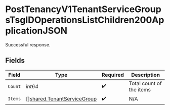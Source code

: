 # PostTenancyV1TenantServiceGroupsTsgIDOperationsListChildren200ApplicationJSON

Successful response.


## Fields

| Field                                                                    | Type                                                                     | Required                                                                 | Description                                                              |
| ------------------------------------------------------------------------ | ------------------------------------------------------------------------ | ------------------------------------------------------------------------ | ------------------------------------------------------------------------ |
| `Count`                                                                  | *int64*                                                                  | :heavy_check_mark:                                                       | Total count of the items                                                 |
| `Items`                                                                  | [][shared.TenantServiceGroup](../../models/shared/tenantservicegroup.md) | :heavy_check_mark:                                                       | N/A                                                                      |